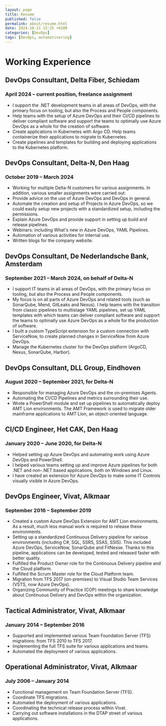 ```yaml
---
layout: page
title: Resume
published: false
permalink: about/resume.html
date: 2024-10-11 15:35 +0100
categories: [DevOps]
tags: [DevOps, automatisering]
---
```


# Working Experience

## DevOps Consultant, Delta Fiber, Schiedam

### April 2024 – current position, freelance assignment

- I support the .NET development teams in all areas of DevOps, with the primary
  focus on tooling, but also the Process and People components.
- Help teams with the setup of Azure DevOps and their CI/CD pipelines to deliver
  compliant software and support the teams to optimally use Azure DevOps as a
  whole for the creation of software.
- Create applications in Kubernetes with Argo CD. Help teams containerize their
  applications to migrate to Kubernetes.
- Create pipelines and templates for building and deploying applications to the
  Kubernetes platform.

## DevOps Consultant, Delta-N, Den Haag

### October 2019 – March 2024

- Working for multiple Delta-N customers for various assignments. In addition, various smaller assignments were carried out:
- Provide advice on the use of Azure DevOps and DevOps in general.
- Automate the creation and setup of Projects in Azure DevOps, so we could easily setup new projects with a standardized setup, including the permissions.
- Explain Azure DevOps and provide support in setting up build and release pipelines.
- Webinars: including What's new in Azure DevOps, YAML Pipelines.
- Automation of various activities for internal use.
- Written blogs for the company website.

## DevOps Consultant, De Nederlandsche Bank, Amsterdam

### September 2021 – March 2024, on behalf of Delta-N

- I support IT teams in all areas of DevOps, with the primary focus on tooling, but also the Process and People components.
- My focus is on all parts of Azure DevOps and related tools (such as SonarQube, Mend, GitLeaks and Nexus). I help teams with the transition from classic pipelines to multistage YAML pipelines, set up YAML templates with which teams can deliver compliant software and support the teams to optimally use Azure DevOps as a whole for the production of software.
- I built a custom TypeScript extension for a custom connection with ServiceNow, to create planned changes in ServiceNow from Azure DevOps.
- Manage the Kubernetes cluster for the DevOps platform (ArgoCD, Nexus, SonarQube, Harbor).

## DevOps Consultant, DLL Group, Eindhoven

### August 2020 – September 2021, for Delta-N

- Responsible for managing Azure DevOps and the on-premises Agents.
- Automating the CI/CD Pipelines and metrics surrounding their use.
- Wrote a PowerShell module and set up pipelines to automatically deploy AMT Lion environments. The AMT Framework is used to migrate older mainframe applications to AMT Lion, an object-oriented language.

## CI/CD Engineer, Het CAK, Den Haag

### January 2020 – June 2020, for Delta-N

- Helped setting up Azure DevOps and automating work using Azure DevOps and PowerShell.
- I helped various teams setting up and improve Azure pipelines for both .NET and non-.NET based applications, both on Windows and Linux.
- I have created an extension for Azure DevOps to make some IT Controls visually visible in Azure DevOps.

## DevOps Engineer, Vivat, Alkmaar

### September 2016 – September 2019

- Created a custom Azure DevOps Extension for AMT Lion environments. As a result, much less manual work is required to release these environments.
- Setting up a standardized Continuous Delivery pipeline for various environments (including C#, SQL, SSRS, SSAS, SSIS). This included Azure DevOps, ServiceNow, SonarQube and FitNesse. Thanks to this pipeline, applications can be developed, tested and released faster with better quality.
- Fulfilled the Product Owner role for the Continuous Delivery pipeline and the Cloud platform.
- Fulfilled the Scrum Master role for the Cloud Platform team.
- Migration from TFS 2017 (on-premises) to Visual Studio Team Services (VSTS, now Azure DevOps).
- Organizing Community of Practice (COP) meetings to share knowledge about Continuous Delivery and DevOps within the organization.

## Tactical Administrator, Vivat, Alkmaar

### January 2014 – September 2016

- Supported and implemented various Team Foundation Server (TFS) migrations: from TFS 2010 to TFS 2017.
- Implementing the full TFS suite for various applications and teams.
- Automated the deployment of various applications.

## Operational Administrator, Vivat, Alkmaar

### July 2006 – January 2014

- Functional management on Team Foundation Server (TFS).
- Coordinate TFS migrations.
- Automated the deployment of various applications.
- Coordinating the technical release process within Vivat.
- Carrying out software installations in the DTAP street of various applications.
